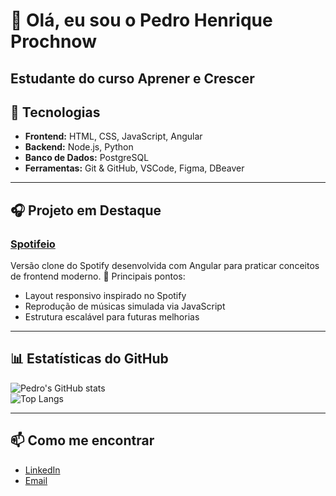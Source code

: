 # 👋 Olá, eu sou o Pedro Henrique Prochnow

Estudante do curso Aprener e Crescer
---

## 🚀 Tecnologias
- **Frontend:** HTML, CSS, JavaScript, Angular  
- **Backend:** Node.js, Python  
- **Banco de Dados:** PostgreSQL  
- **Ferramentas:** Git & GitHub, VSCode, Figma, DBeaver  

---

## 🎧 Projeto em Destaque

### [Spotifeio](https://github.com/Pedro-Prochnow/spotifeio)
Versão clone do Spotify desenvolvida com Angular para praticar conceitos de frontend moderno.
📌 Principais pontos:
- Layout responsivo inspirado no Spotify  
- Reprodução de músicas simulada via JavaScript  
- Estrutura escalável para futuras melhorias  

---

## 📊 Estatísticas do GitHub
![Pedro's GitHub stats](https://github-readme-stats.vercel.app/api?username=Pedro-Prochnow&show_icons=true&theme=default)  
![Top Langs](https://github-readme-stats.vercel.app/api/top-langs/?username=Pedro-Prochnow&layout=compact&theme=default)

---

## 📫 Como me encontrar
- [LinkedIn](https://www.linkedin.com/in/SEU-LINK)  
- [Email](mailto:SEUEMAIL@gmail.com)  
